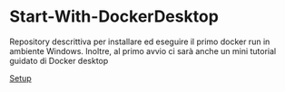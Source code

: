 # Start-With-DockerDesktop
<p>Repository descrittiva per installare ed eseguire il primo docker run in ambiente Windows.
Inoltre, al primo avvio ci sarà anche un mini tutorial guidato di Docker desktop</p>

<a href="https://github.com/Felice-Copp56/Start-With-DockerDesktop/edit/main/Setuo.md">Setup</a>
